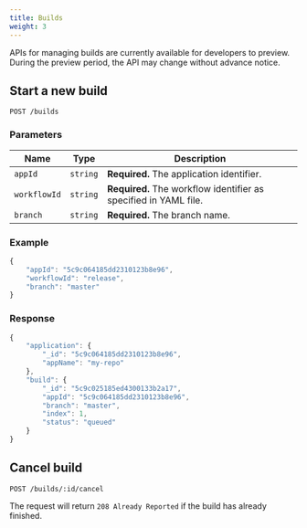 ```yaml
---
title: Builds
weight: 3
---
```


APIs for managing builds are currently available for developers to preview. During the preview period, the API may change without advance notice.

## Start a new build

`POST /builds`

### Parameters

| **Name**     | **Type** | **Description** |
| ------------ | -------- | --------------- |
| `appId`      | `string` | **Required.** The application identifier. |
| `workflowId` | `string` | **Required.** The workflow identifier as specified in YAML file. |
| `branch`     | `string` | **Required.** The branch name. |

### Example

```javascript
{
    "appId": "5c9c064185dd2310123b8e96",
    "workflowId": "release",
    "branch": "master"
}
```

### Response

```javascript
{
    "application": {
        "_id": "5c9c064185dd2310123b8e96",
        "appName": "my-repo"
    },
    "build": {
        "_id": "5c9c025185ed4300133b2a17",
        "appId": "5c9c064185dd2310123b8e96",
        "branch": "master",
        "index": 1,
        "status": "queued"
    }
}
```

## Cancel build

`POST /builds/:id/cancel`

The request will return `208 Already Reported` if the build has already finished.
